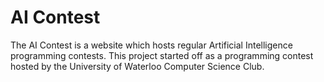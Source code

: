 # AI Contest #

The AI Contest is a website which hosts regular Artificial Intelligence programming contests. This project started off as a programming contest hosted by the University of Waterloo Computer Science Club.